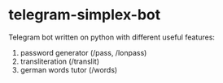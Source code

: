 # telegram-simplex-bot
Telegram bot written on python with different useful features:
1) password generator (/pass, /lonpass)
2) transliteration (/translit)
3) german words tutor (/words)

